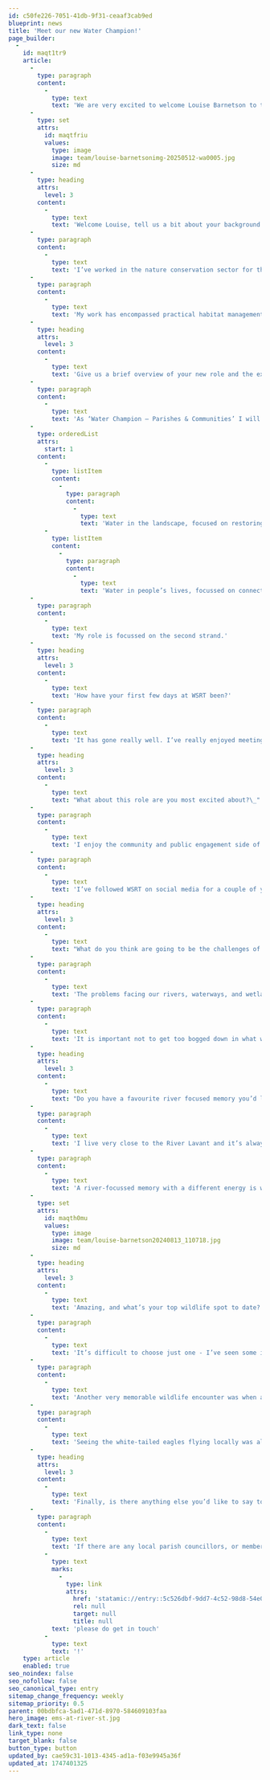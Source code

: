 ```yaml
---
id: c50fe226-7051-41db-9f31-ceaaf3cab9ed
blueprint: news
title: 'Meet our new Water Champion!'
page_builder:
  -
    id: maqt1tr9
    article:
      -
        type: paragraph
        content:
          -
            type: text
            text: 'We are very excited to welcome Louise Barnetson to the team in the new role of Water Champion - Parishes and Communities. We caught up with Louise to find out more about her and this exciting new position in the WSRT family…'
      -
        type: set
        attrs:
          id: maqtfriu
          values:
            type: image
            image: team/louise-barnetsonimg-20250512-wa0005.jpg
            size: md
      -
        type: heading
        attrs:
          level: 3
        content:
          -
            type: text
            text: 'Welcome Louise, tell us a bit about your background and previous experience:'
      -
        type: paragraph
        content:
          -
            type: text
            text: 'I’ve worked in the nature conservation sector for the past four or five years, working for WWT, Manhood Wildlife & Heritage Group, and Horndean Parish Council as well voluntary work for the RSPB and the Woodland Trust. '
      -
        type: paragraph
        content:
          -
            type: text
            text: 'My work has encompassed practical habitat management, public and youth engagement, communications, and citizen science. Prior to working in conservation, I had a career in book publishing, mostly working for global academic publisher, Wiley.'
      -
        type: heading
        attrs:
          level: 3
        content:
          -
            type: text
            text: 'Give us a brief overview of your new role and the exciting Downs to the Sea project.'
      -
        type: paragraph
        content:
          -
            type: text
            text: 'As ‘Water Champion – Parishes & Communities’ I will help parish councils and communities interpret, understand, and take action for their local water environment, and help build a community of change. This is part of the collaborative Downs to the Sea project, which has two strands:'
      -
        type: orderedList
        attrs:
          start: 1
        content:
          -
            type: listItem
            content:
              -
                type: paragraph
                content:
                  -
                    type: text
                    text: 'Water in the landscape, focused on restoring and improving wetlands, ponds and rivers, and increasing the landscape’s resilience to climate change and other threats;'
          -
            type: listItem
            content:
              -
                type: paragraph
                content:
                  -
                    type: text
                    text: 'Water in people’s lives, focussed on connecting people to natural heritage and the water in their lives, to benefit their health and wellbeing, to develop skills and knowledge, and to help protect freshwater resources that are vital to our communities.'
      -
        type: paragraph
        content:
          -
            type: text
            text: 'My role is focussed on the second strand.'
      -
        type: heading
        attrs:
          level: 3
        content:
          -
            type: text
            text: 'How have your first few days at WSRT been?'
      -
        type: paragraph
        content:
          -
            type: text
            text: 'It has gone really well. I’ve really enjoyed meeting everyone in the WSRT team as well as members of our partner organisations, and getting to know about their roles, and how I will be working with them and supporting their work. I have been made to feel very welcome and feel very supported. It’s a pleasure to be working with such a talented and passionate group of people!'
      -
        type: heading
        attrs:
          level: 3
        content:
          -
            type: text
            text: "What about this role are you most excited about?\_"
      -
        type: paragraph
        content:
          -
            type: text
            text: 'I enjoy the community and public engagement side of conservation and feel that the skills I gained working for an international publishing company, as well as the skills and knowledge I’ve gained working in wildlife conservation were a good fit for the role. '
      -
        type: paragraph
        content:
          -
            type: text
            text: 'I’ve followed WSRT on social media for a couple of years and have been super impressed with everything the Trust has been doing so was very keen to join the team. I’m most excited about helping people to take positive steps to help our rivers and wetlands and understand what their role is in tackling some of the current issues.'
      -
        type: heading
        attrs:
          level: 3
        content:
          -
            type: text
            text: "What do you think are going to be the challenges of this role? \_"
      -
        type: paragraph
        content:
          -
            type: text
            text: 'The problems facing our rivers, waterways, and wetlands are multifaceted and can seem intractable, so I think the challenges will be in supporting parish councils and communities to see where and how they can make a difference. '
      -
        type: paragraph
        content:
          -
            type: text
            text: 'It is important not to get too bogged down in what we cannot change but instead focus on what we can do locally and in our own lives to make a difference. It will be important to reach out to the people in the parish councils and communities who are keen to get involved, but also to find ways of engaging with those who might be less motivated.'
      -
        type: heading
        attrs:
          level: 3
        content:
          -
            type: text
            text: "Do you have a favourite river focused memory you’d like to share?\_"
      -
        type: paragraph
        content:
          -
            type: text
            text: 'I live very close to the River Lavant and it’s always been a favourite walk for us as a family to walk along the river. The trees and hedgerows lining the river in my local patch are full of birdsong in the Spring and Summer so we like to try to identify as many as possible on our walks. '
      -
        type: paragraph
        content:
          -
            type: text
            text: 'A river-focussed memory with a different energy is white-water rafting along a river in Nepal!'
      -
        type: set
        attrs:
          id: maqth0mu
          values:
            type: image
            image: team/louise-barnetson20240813_110718.jpg
            size: md
      -
        type: heading
        attrs:
          level: 3
        content:
          -
            type: text
            text: 'Amazing, and what’s your top wildlife spot to date?'
      -
        type: paragraph
        content:
          -
            type: text
            text: 'It’s difficult to choose just one - I’ve seen some impressive wildlife on international trips - but thinking more locally, watching a juvenile cuckoo being fed by its reed warbler parents at close quarters in Arundel was very memorable. The size difference was incredible and the poor reed warblers were working flat out to feed the baby cuckoo. The lifecycle of the cuckoo is so interesting so to see this happening a couple of metres away was a privilege. '
      -
        type: paragraph
        content:
          -
            type: text
            text: 'Another very memorable wildlife encounter was when a stag beetle attached itself to my youngest son’s finger when he was a baby and he was crawling across the garden lawn! He was not impressed but I was very excited to have stag beetles in my garden! '
      -
        type: paragraph
        content:
          -
            type: text
            text: 'Seeing the white-tailed eagles flying locally was also very impressive – you don’t realise just how big they are until you actually see them, and it’s fantastic to see them making a comeback.'
      -
        type: heading
        attrs:
          level: 3
        content:
          -
            type: text
            text: 'Finally, is there anything else you’d like to say to readers?'
      -
        type: paragraph
        content:
          -
            type: text
            text: 'If there are any local parish councillors, or members of community groups, who would like to learn more about how they can help their local river or wetlands then '
          -
            type: text
            marks:
              -
                type: link
                attrs:
                  href: 'statamic://entry::5c526dbf-9dd7-4c52-98d8-54e00ebddfb6'
                  rel: null
                  target: null
                  title: null
            text: 'please do get in touch'
          -
            type: text
            text: '!'
    type: article
    enabled: true
seo_noindex: false
seo_nofollow: false
seo_canonical_type: entry
sitemap_change_frequency: weekly
sitemap_priority: 0.5
parent: 00bdbfca-5ad1-471d-8970-584609103faa
hero_image: ems-at-river-st.jpg
dark_text: false
link_type: none
target_blank: false
button_type: button
updated_by: cae59c31-1013-4345-ad1a-f03e9945a36f
updated_at: 1747401325
---
```

